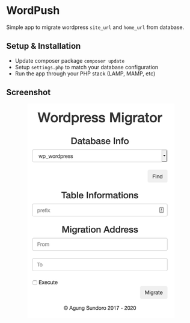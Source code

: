 # WordPush

Simple app to migrate wordpress `site_url` and `home_url` from database.

## Setup & Installation 
* Update composer package `composer update`
* Setup `settings.php` to match your database configuration
* Run the app through your PHP stack (LAMP, MAMP, etc)

## Screenshot
<div style="text-align:center"><img src="/assets/img/migrator.png" alt="Wordpress Migrator" /></div>
